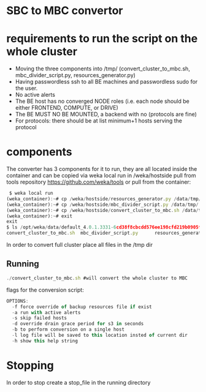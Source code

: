 # SBC to MBC convertor

# requirements to run the script on the whole cluster

- Moving the three components into /tmp/ (convert_cluster_to_mbc.sh, mbc_divider_script.py, resources_generator.py)
- Having passwordless ssh to all BE machines and passwordless sudo for the user.
- No active alerts
- The BE host has no converged NODE roles (i.e. each node should be either FRONTEND, COMPUTE, or DRIVE)
- The BE MUST NO BE MOUNTED, a backend with no (protocols are fine)
- For protocols: there should be at list minimum+1 hosts serving the protocol

# components

The converter has 3 components for it to run, they are all located inside the container and can be copied via weka local run in /weka/hostside
pull from tools repository https://github.com/weka/tools
or pull from the container:

```jsx
 $ weka local run
(weka_container):~# cp /weka/hostside/resources_generator.py /data/tmp/
(weka_container):~# cp /weka/hostside/mbc_divider_script.py /data/tmp/
(weka_container):~# cp /weka/hostside/convert_cluster_to_mbc.sh /data/tmp/
(weka_container):~# exit
exit
$ ls /opt/weka/data/default_4.0.1.3331-6cd38f8cbcdd576ee198cfd219b0905f/tmp/
convert_cluster_to_mbc.sh  mbc_divider_script.py      resources_generator.py/h
```

In order to convert full cluster place all files in the /tmp dir

## Running

```jsx
./convert_cluster_to_mbc.sh #will convert the whole cluster to MBC
```

flags for the conversion script:

```jsx
OPTIONS:
  -f force override of backup resources file if exist
  -a run with active alerts
  -s skip failed hosts
  -d override drain grace period for s3 in seconds
  -b to perform conversion on a single host
  -l log file will be saved to this location insted of current dir
  -h show this help string
```

# Stopping

In order to stop create a stop_file in the running directory